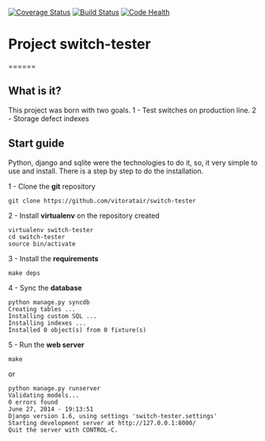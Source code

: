 [![Coverage Status](https://coveralls.io/repos/vitoratair/switch-tester/badge.png)](https://coveralls.io/r/vitoratair/switch-tester)
[![Build Status](https://travis-ci.org/vitoratair/switch-tester.svg?branch=master)](https://travis-ci.org/vitoratair/switch-tester)
[![Code Health](https://landscape.io/github/vitoratair/switch-tester/master/landscape.png)](https://landscape.io/github/vitoratair/switch-tester/master)


# Project switch-tester
======


## What is it?

This project was born with two goals.
1 - Test switches on production line. 
2 - Storage defect indexes

## Start guide


Python, django and sqlite were the technologies to do it, so, it very simple to use and install. There is a step by step to do the installation.

1 -  Clone the <b>git</b> repository

```
git clone https://github.com/vitoratair/switch-tester
```
	
2 - Install <b>virtualenv</b> on the repository created

```
virtualenv switch-tester
cd switch-tester
source bin/activate
```

3 - Install the <b>requirements</b>

```
make deps
```

4 - Sync the <b>database</b>

```
python manage.py syncdb
Creating tables ...
Installing custom SQL ...
Installing indexes ...
Installed 0 object(s) from 0 fixture(s)	
```

5 - Run the <b>web server</b>

```
make
```

or 

```
python manage.py runserver
Validating models...
0 errors found
June 27, 2014 - 19:13:51
Django version 1.6, using settings 'switch-tester.settings'
Starting development server at http://127.0.0.1:8000/
Quit the server with CONTROL-C.	
```


